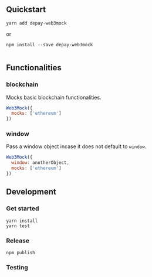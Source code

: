## Quickstart

```
yarn add depay-web3mock
```

or 

```
npm install --save depay-web3mock
```

```javascript
```

## Functionalities

### blockchain

Mocks basic blockchain functionalities.

```javascript
Web3Mock({
  mocks: ['ethereum']
})
```

### window

Pass a window object incase it does not default to `window`.

```javascript
Web3Mock({
  window: anotherObject,
  mocks: ['ethereum']
})
```

## Development

### Get started

```
yarn install
yarn test
```

### Release

```
npm publish
```

### Testing

